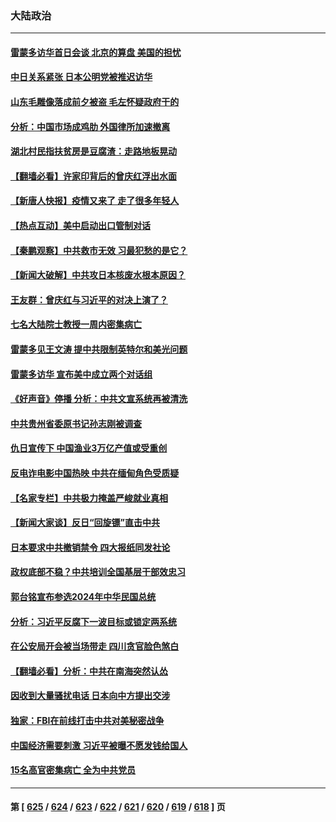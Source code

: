 ### 大陆政治
---
#### [雷蒙多访华首日会谈 北京的算盘 美国的担忧](../../pages/ncid277/n14063091.md) 
#### [中日关系紧张 日本公明党被推迟访华](../../pages/ncid277/n14063034.md) 
#### [山东毛雕像落成前夕被盗 毛左怀疑政府干的](../../pages/ncid277/n14063090.md) 
#### [分析：中国市场成鸡肋 外国律所加速撤离](../../pages/ncid277/n14062890.md) 
#### [湖北村民指扶贫房是豆腐渣：走路地板晃动](../../pages/ncid277/n14063002.md) 
#### [【翻墙必看】许家印背后的曾庆红浮出水面](../../pages/ncid277/n14063004.md) 
#### [【新唐人快报】疫情又来了 走了很多年轻人](../../pages/ncid277/n14062953.md) 
#### [【热点互动】美中启动出口管制对话](../../pages/ncid277/n14062960.md) 
#### [【秦鹏观察】中共救市无效 习最犯愁的是它？](../../pages/ncid277/n14062867.md) 
#### [【新闻大破解】中共攻日本核废水根本原因？](../../pages/ncid277/n14062823.md) 
#### [王友群：曾庆红与习近平的对决上演了？](../../pages/ncid277/n14062941.md) 
#### [七名大陆院士教授一周内密集病亡](../../pages/ncid277/n14062915.md) 
#### [雷蒙多见王文涛 提中共限制英特尔和美光问题](../../pages/ncid277/n14062866.md) 
#### [雷蒙多访华 宣布美中成立两个对话组](../../pages/ncid277/n14062830.md) 
#### [《好声音》停播 分析：中共文宣系统再被清洗](../../pages/ncid277/n14062832.md) 
#### [中共贵州省委原书记孙志刚被调查](../../pages/ncid277/n14062827.md) 
#### [仇日宣传下 中国渔业3万亿产值或受重创](../../pages/ncid277/n14062815.md) 
#### [反电诈电影中国热映 中共在缅甸角色受质疑](../../pages/ncid277/n14062787.md) 
#### [【名家专栏】中共极力掩盖严峻就业真相](../../pages/ncid277/n14062018.md) 
#### [【新闻大家谈】反日“回旋镖”直击中共](../../pages/ncid277/n14062712.md) 
#### [日本要求中共撤销禁令 四大报纸同发社论](../../pages/ncid277/n14062773.md) 
#### [政权底部不稳？中共培训全国基层干部效忠习](../../pages/ncid277/n14062661.md) 
#### [郭台铭宣布参选2024年中华民国总统](../../pages/ncid277/n14062405.md) 
#### [分析：习近平反腐下一波目标或锁定两系统](../../pages/ncid277/n14062498.md) 
#### [在公安局开会被当场带走 四川贪官脸色煞白](../../pages/ncid277/n14062389.md) 
#### [【翻墙必看】分析：中共在南海突然认怂](../../pages/ncid277/n14062253.md) 
#### [因收到大量骚扰电话 日本向中方提出交涉](../../pages/ncid277/n14062155.md) 
#### [独家：FBI在前线打击中共对美秘密战争](../../pages/ncid277/n14062206.md) 
#### [中国经济需要刺激 习近平被曝不愿发钱给国人](../../pages/ncid277/n14062159.md) 
#### [15名高官密集病亡 全为中共党员](../../pages/ncid277/n14061993.md) 

---
#### 第 [ [625](./625.md) / [624](./624.md) / [623](./623.md) / [622](./622.md) / [621](./621.md) / [620](./620.md) / [619](./619.md) / [618](./618.md) ] 页

